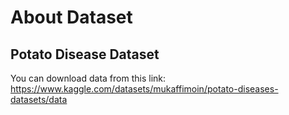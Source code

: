 # About Dataset
## Potato Disease Dataset
You can download data from this link: https://www.kaggle.com/datasets/mukaffimoin/potato-diseases-datasets/data
